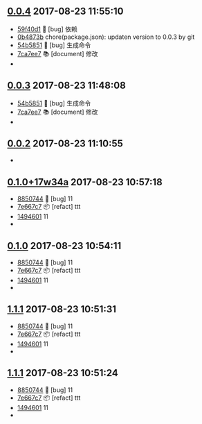 [0.0.4](../../releases/tag/0.0.4)     2017-08-23 11:55:10
---------------------------------------------------------

- [59f40d1](../../commit/59f40d1) 🐛 [bug] 依赖
- [0b4873b](../../commit/0b4873b) chore(package.json): updaten version to 0.0.3 by git
- [54b5851](../../commit/54b5851) 🐛 [bug] 生成命令
- [7ca7ee7](../../commit/7ca7ee7) 📚  [document] 修改
- 


[0.0.3](../../releases/tag/0.0.3)     2017-08-23 11:48:08
---------------------------------------------------------

- [54b5851](../../commit/54b5851) 🐛 [bug] 生成命令
- [7ca7ee7](../../commit/7ca7ee7) 📚  [document] 修改
- 


[0.0.2](../../releases/tag/0.0.2)     2017-08-23 11:10:55
---------------------------------------------------------

- 


[0.1.0+17w34a](../../releases/tag/0.1.0+17w34a)     2017-08-23 10:57:18
-----------------------------------------------------------------------

- [8850744](../../commit/8850744) 🐛 [bug] 11
- [7e667c7](../../commit/7e667c7) 📦  [refact] ttt
- [1494601](../../commit/1494601) 11
- 


[0.1.0](../../releases/tag/0.1.0)     2017-08-23 10:54:11
---------------------------------------------------------

- [8850744](../../commit/8850744) 🐛 [bug] 11
- [7e667c7](../../commit/7e667c7) 📦  [refact] ttt
- [1494601](../../commit/1494601) 11
- 


[1.1.1](../../releases/tag/1.1.1)     2017-08-23 10:51:31
---------------------------------------------------------

- [8850744](../../commit/8850744) 🐛 [bug] 11
- [7e667c7](../../commit/7e667c7) 📦  [refact] ttt
- [1494601](../../commit/1494601) 11
- 


[1.1.1](../../releases/tag/1.1.1)     2017-08-23 10:51:24
---------------------------------------------------------

- [8850744](../../commit/8850744) 🐛 [bug] 11
- [7e667c7](../../commit/7e667c7) 📦  [refact] ttt
- [1494601](../../commit/1494601) 11
- 


